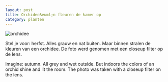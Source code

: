 ```yaml
---
layout: post
title: Orchidee&euml;n fleuren de kamer op
category: planten
---
```


![orchidee]({{site.baseurl}}/images/orchidee.jpg)


Stel je voor: herfst. Alles grauw en nat buiten. Maar binnen stralen de kleuren van een orchidee.
De foto werd genomen met een closeup filter op de lens.

Imagine: autumn. All grey and wet outside. But indoors the colors of an orchid shine and lit the room. The photo was taken with a closeup filter on the lens.
